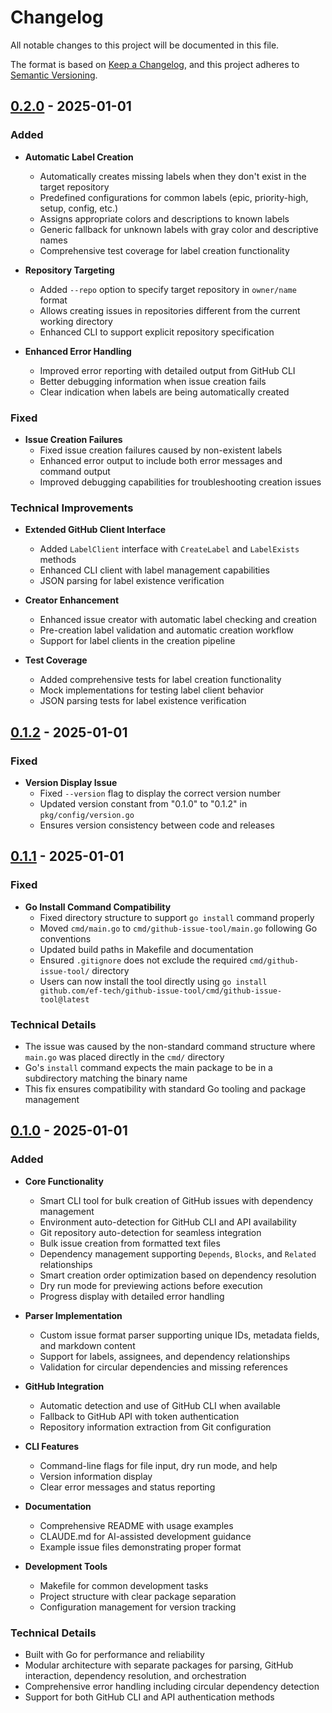 # Changelog

All notable changes to this project will be documented in this file.

The format is based on [Keep a Changelog](https://keepachangelog.com/en/1.0.0/),
and this project adheres to [Semantic Versioning](https://semver.org/spec/v2.0.0.html).

## [0.2.0] - 2025-01-01

### Added

- **Automatic Label Creation**
  - Automatically creates missing labels when they don't exist in the target repository
  - Predefined configurations for common labels (epic, priority-high, setup, config, etc.)
  - Assigns appropriate colors and descriptions to known labels
  - Generic fallback for unknown labels with gray color and descriptive names
  - Comprehensive test coverage for label creation functionality

- **Repository Targeting**
  - Added `--repo` option to specify target repository in `owner/name` format
  - Allows creating issues in repositories different from the current working directory
  - Enhanced CLI to support explicit repository specification

- **Enhanced Error Handling**
  - Improved error reporting with detailed output from GitHub CLI
  - Better debugging information when issue creation fails
  - Clear indication when labels are being automatically created

### Fixed

- **Issue Creation Failures**
  - Fixed issue creation failures caused by non-existent labels
  - Enhanced error output to include both error messages and command output
  - Improved debugging capabilities for troubleshooting creation issues

### Technical Improvements

- **Extended GitHub Client Interface**
  - Added `LabelClient` interface with `CreateLabel` and `LabelExists` methods
  - Enhanced CLI client with label management capabilities
  - JSON parsing for label existence verification

- **Creator Enhancement**
  - Enhanced issue creator with automatic label checking and creation
  - Pre-creation label validation and automatic creation workflow
  - Support for label clients in the creation pipeline

- **Test Coverage**
  - Added comprehensive tests for label creation functionality
  - Mock implementations for testing label client behavior
  - JSON parsing tests for label existence verification

## [0.1.2] - 2025-01-01

### Fixed

- **Version Display Issue**
  - Fixed `--version` flag to display the correct version number
  - Updated version constant from "0.1.0" to "0.1.2" in `pkg/config/version.go`
  - Ensures version consistency between code and releases

## [0.1.1] - 2025-01-01

### Fixed

- **Go Install Command Compatibility**
  - Fixed directory structure to support `go install` command properly
  - Moved `cmd/main.go` to `cmd/github-issue-tool/main.go` following Go conventions
  - Updated build paths in Makefile and documentation
  - Ensured `.gitignore` does not exclude the required `cmd/github-issue-tool/` directory
  - Users can now install the tool directly using `go install github.com/ef-tech/github-issue-tool/cmd/github-issue-tool@latest`

### Technical Details

- The issue was caused by the non-standard command structure where `main.go` was placed directly in the `cmd/` directory
- Go's `install` command expects the main package to be in a subdirectory matching the binary name
- This fix ensures compatibility with standard Go tooling and package management

## [0.1.0] - 2025-01-01

### Added

- **Core Functionality**
  - Smart CLI tool for bulk creation of GitHub issues with dependency management
  - Environment auto-detection for GitHub CLI and API availability
  - Git repository auto-detection for seamless integration
  - Bulk issue creation from formatted text files
  - Dependency management supporting `Depends`, `Blocks`, and `Related` relationships
  - Smart creation order optimization based on dependency resolution
  - Dry run mode for previewing actions before execution
  - Progress display with detailed error handling

- **Parser Implementation**
  - Custom issue format parser supporting unique IDs, metadata fields, and markdown content
  - Support for labels, assignees, and dependency relationships
  - Validation for circular dependencies and missing references

- **GitHub Integration**
  - Automatic detection and use of GitHub CLI when available
  - Fallback to GitHub API with token authentication
  - Repository information extraction from Git configuration

- **CLI Features**
  - Command-line flags for file input, dry run mode, and help
  - Version information display
  - Clear error messages and status reporting

- **Documentation**
  - Comprehensive README with usage examples
  - CLAUDE.md for AI-assisted development guidance
  - Example issue files demonstrating proper format

- **Development Tools**
  - Makefile for common development tasks
  - Project structure with clear package separation
  - Configuration management for version tracking

### Technical Details

- Built with Go for performance and reliability
- Modular architecture with separate packages for parsing, GitHub interaction, dependency resolution, and orchestration
- Comprehensive error handling including circular dependency detection
- Support for both GitHub CLI and API authentication methods

[0.2.0]: https://github.com/ef-tech/github-issue-tool/releases/tag/v0.2.0
[0.1.2]: https://github.com/ef-tech/github-issue-tool/releases/tag/v0.1.2
[0.1.1]: https://github.com/ef-tech/github-issue-tool/releases/tag/v0.1.1
[0.1.0]: https://github.com/ef-tech/github-issue-tool/releases/tag/v0.1.0